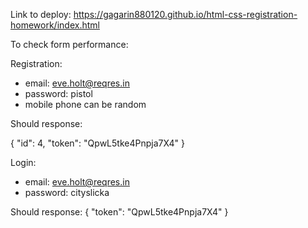 Link to deploy: https://gagarin880120.github.io/html-css-registration-homework/index.html

To check form performance:

Registration:
- email: eve.holt@reqres.in
- password: pistol
- mobile phone can be random

Should response:

{
    "id": 4,
    "token": "QpwL5tke4Pnpja7X4"
}

Login:
- email: eve.holt@reqres.in
- password: cityslicka

Should response:
{
    "token": "QpwL5tke4Pnpja7X4"
}
